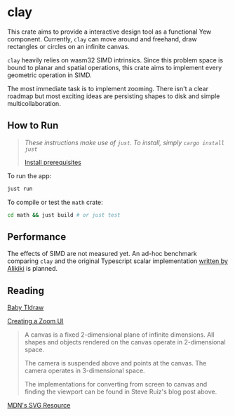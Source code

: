 # clay

This crate aims to provide a interactive design tool as a functional Yew component. Currently, `clay` can move around and freehand, draw rectangles or circles on an infinite canvas.

`clay` heavily relies on wasm32 SIMD intrinsics. Since this problem space is bound to planar and spatial operations, this crate aims to implement every geometric operation in SIMD.

The most immediate task is to implement zooming. There isn't a clear roadmap but most exciting ideas are persisting shapes to disk and simple multicollaboration.

## How to Run
> *These instructions make use of `just`. To install, simply `cargo install just`*
>
> [Install prerequisites](https://yew.rs/docs/getting-started/introduction)

To run the app:
```bash
just run    
```

To compile or test the `math` crate:
```bash
cd math && just build # or just test
```

## Performance
The effects of SIMD are not measured yet. An ad-hoc benchmark comparing `clay` and the original Typescript scalar implementation [written by Alikiki](https://github.com/alikiki/baby-tldraw) is planned. 

## Reading 
[Baby Tldraw](https://www.hajeon.xyz/posts/post-content/20240413_tldraw.html)

[Creating a Zoom UI](https://www.steveruiz.me/posts/zoom-ui)

> A canvas is a fixed 2-dimensional plane of infinite dimensions. All shapes and objects rendered on the canvas operate in 2-dimensional space. 
> 
> The camera is suspended above and points at the canvas. The camera operates in 3-dimensional space.
>
> The implementations for converting from screen to canvas and finding the viewport can be found in Steve Ruiz's blog post above.

[MDN's SVG Resource](https://developer.mozilla.org/en-US/docs/Web/SVG)